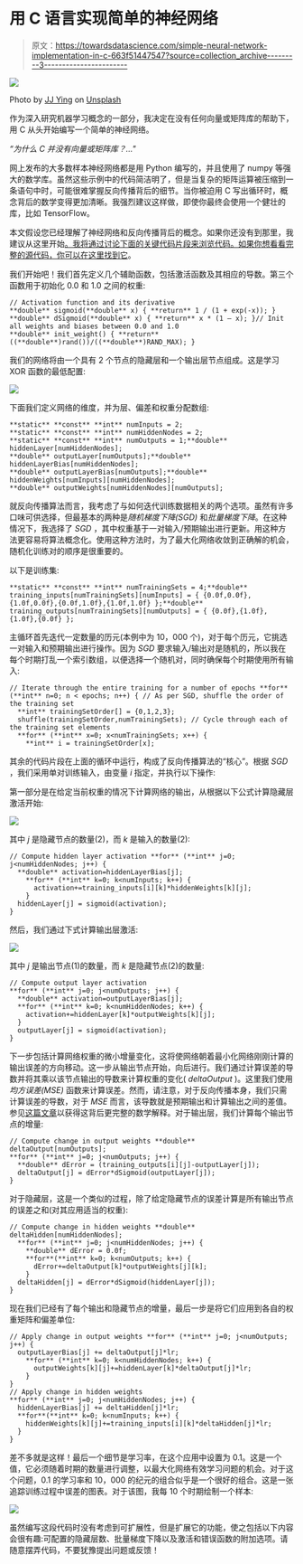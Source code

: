 # 用 C 语言实现简单的神经网络

> 原文：<https://towardsdatascience.com/simple-neural-network-implementation-in-c-663f51447547?source=collection_archive---------3----------------------->

![](img/af987a5f757b3bae0d030153f43af961.png)

Photo by [JJ Ying](https://unsplash.com/@jjying?utm_source=medium&utm_medium=referral) on [Unsplash](https://unsplash.com?utm_source=medium&utm_medium=referral)

作为深入研究机器学习概念的一部分，我决定在没有任何向量或矩阵库的帮助下，用 C 从头开始编写一个简单的神经网络。

*“为什么 C 并没有向量或矩阵库？…"*

网上发布的大多数样本神经网络都是用 Python 编写的，并且使用了 numpy 等强大的数学库。虽然这些示例中的代码简洁明了，但是当复杂的矩阵运算被压缩到一条语句中时，可能很难掌握反向传播背后的细节。当你被迫用 C 写出循环时，概念背后的数学变得更加清晰。我强烈建议这样做，即使你最终会使用一个健壮的库，比如 TensorFlow。

本文假设您已经理解了神经网络和反向传播背后的概念。如果你还没有到那里，我建议从这里开始[。我将通过讨论下面的关键代码片段来浏览代码。如果你想看看完整的源代码，你可以在这里找到它](https://medium.com/datathings/neural-networks-and-backpropagation-explained-in-a-simple-way-f540a3611f5e)。

我们开始吧！我们首先定义几个辅助函数，包括激活函数及其相应的导数。第三个函数用于初始化 0.0 和 1.0 之间的权重:

```
// Activation function and its derivative
**double** sigmoid(**double** x) { **return** 1 / (1 + exp(-x)); }
**double** dSigmoid(**double** x) { **return** x * (1 — x); }// Init all weights and biases between 0.0 and 1.0
**double** init_weight() { **return** ((**double**)rand())/((**double**)RAND_MAX); }
```

我们的网络将由一个具有 2 个节点的隐藏层和一个输出层节点组成。这是学习 XOR 函数的最低配置:

![](img/4f11b5c6590914e91426b555578224e4.png)

下面我们定义网络的维度，并为层、偏差和权重分配数组:

```
**static** **const** **int** numInputs = 2;
**static** **const** **int** numHiddenNodes = 2;
**static** **const** **int** numOutputs = 1;**double** hiddenLayer[numHiddenNodes];
**double** outputLayer[numOutputs];**double** hiddenLayerBias[numHiddenNodes];
**double** outputLayerBias[numOutputs];**double** hiddenWeights[numInputs][numHiddenNodes];
**double** outputWeights[numHiddenNodes][numOutputs];
```

就反向传播算法而言，我考虑了与如何迭代训练数据相关的两个选项。虽然有许多口味可供选择，但最基本的两种是*随机梯度下降(SGD)* 和*批量梯度下降*。在这种情况下，我选择了 *SGD* ，其中权重基于一对输入/预期输出进行更新。用这种方法更容易将算法概念化。使用这种方法时，为了最大化网络收敛到正确解的机会，随机化训练对的顺序是很重要的。

以下是训练集:

```
**static** **const** **int** numTrainingSets = 4;**double** training_inputs[numTrainingSets][numInputs] = { {0.0f,0.0f},{1.0f,0.0f},{0.0f,1.0f},{1.0f,1.0f} };**double** training_outputs[numTrainingSets][numOutputs] = { {0.0f},{1.0f},{1.0f},{0.0f} };
```

主循环首先迭代一定数量的历元(本例中为 10，000 个)，对于每个历元，它挑选一对输入和预期输出进行操作。因为 *SGD* 要求输入/输出对是随机的，所以我在每个时期打乱一个索引数组，以便选择一个随机对，同时确保每个时期使用所有输入:

```
// Iterate through the entire training for a number of epochs **for** (**int** n=0; n < epochs; n++) { // As per SGD, shuffle the order of the training set
  **int** trainingSetOrder[] = {0,1,2,3};
  shuffle(trainingSetOrder,numTrainingSets); // Cycle through each of the training set elements
  **for** (**int** x=0; x<numTrainingSets; x++) {
    **int** i = trainingSetOrder[x];
```

其余的代码片段在上面的循环中运行，构成了反向传播算法的“核心”。根据 *SGD* ，我们采用单对训练输入，由变量 *i* 指定，并执行以下操作:

第一部分是在给定当前权重的情况下计算网络的输出，从根据以下公式计算隐藏层激活开始:

![](img/78c1f59ed8d94da8433a92c153c0460a.png)

其中 *j* 是隐藏节点的数量(2)，而 *k* 是输入的数量(2):

```
// Compute hidden layer activation **for** (**int** j=0; j<numHiddenNodes; j++) {
  **double** activation=hiddenLayerBias[j];
    **for** (**int** k=0; k<numInputs; k++) {
      activation+=training_inputs[i][k]*hiddenWeights[k][j];
    }
  hiddenLayer[j] = sigmoid(activation);
}
```

然后，我们通过下式计算输出层激活:

![](img/7ae4ed497ae48b01759842fe02f8c66a.png)

其中 *j* 是输出节点(1)的数量，而 *k* 是隐藏节点(2)的数量:

```
// Compute output layer activation
**for** (**int** j=0; j<numOutputs; j++) {
  **double** activation=outputLayerBias[j];
  **for** (**int** k=0; k<numHiddenNodes; k++) {
    activation+=hiddenLayer[k]*outputWeights[k][j];
  }
  outputLayer[j] = sigmoid(activation);
}
```

下一步包括计算网络权重的微小增量变化，这将使网络朝着最小化网络刚刚计算的输出误差的方向移动。这一步从输出节点开始，向后进行。我们通过计算误差的导数并将其乘以该节点输出的导数来计算权重的变化( *deltaOutput* )。这里我们使用*均方误差(MSE)* 函数来计算误差。然而，请注意，对于反向传播本身，我们只需计算误差的导数，对于 *MSE* 而言，该导数就是预期输出和计算输出之间的差值。参见[这篇文章](/back-propagation-demystified-in-7-minutes-4294d71a04d7)以获得这背后更完整的数学解释。对于输出层，我们计算每个输出节点的增量:

```
// Compute change in output weights **double** deltaOutput[numOutputs];
**for** (**int** j=0; j<numOutputs; j++) {
  **double** dError = (training_outputs[i][j]-outputLayer[j]);
  deltaOutput[j] = dError*dSigmoid(outputLayer[j]);
}
```

对于隐藏层，这是一个类似的过程，除了给定隐藏节点的误差计算是所有输出节点的误差之和(对其应用适当的权重):

```
// Compute change in hidden weights **double** deltaHidden[numHiddenNodes];
  **for** (**int** j=0; j<numHiddenNodes; j++) {
    **double** dError = 0.0f;
    **for**(**int** k=0; k<numOutputs; k++) {
      dError+=deltaOutput[k]*outputWeights[j][k];
    }
  deltaHidden[j] = dError*dSigmoid(hiddenLayer[j]);
}
```

现在我们已经有了每个输出和隐藏节点的增量，最后一步是将它们应用到各自的权重矩阵和偏差单位:

```
// Apply change in output weights **for** (**int** j=0; j<numOutputs; j++) {
  outputLayerBias[j] += deltaOutput[j]*lr;
    **for** (**int** k=0; k<numHiddenNodes; k++) {
      outputWeights[k][j]+=hiddenLayer[k]*deltaOutput[j]*lr;
    }
}
// Apply change in hidden weights
**for** (**int** j=0; j<numHiddenNodes; j++) {
  hiddenLayerBias[j] += deltaHidden[j]*lr;
  **for**(**int** k=0; k<numInputs; k++) {
    hiddenWeights[k][j]+=training_inputs[i][k]*deltaHidden[j]*lr;
  }
}
```

差不多就是这样！最后一个细节是学习率，在这个应用中设置为 0.1。这是一个值，它必须随着时期的数量进行调整，以最大化网络有效学习问题的机会。对于这个问题，0.1 的学习率和 10，000 的纪元的组合似乎是一个很好的组合。这是一张追踪训练过程中误差的图表。对于该图，我每 10 个时期绘制一个样本:

![](img/a11bc8a74bbbe014226e04a01265cf3a.png)

虽然编写这段代码时没有考虑到可扩展性，但是扩展它的功能，使之包括以下内容会很有趣:可配置的隐藏层数、批量梯度下降以及激活和错误函数的附加选项。请随意摆弄代码，不要犹豫提出问题或反馈！
